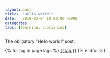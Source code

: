 ```yaml
---
layout: post
title:  "Hello world!"
date:   2019-03-04 10:00:00 -0900
categories: 
tags: [learning, publishing]
---
```


The obligatory "Hello world!" post.




{% for tag in page.tags %}
<a href="/tags/{{ tag }}/">{{ tag }}</a>
{% endfor %}

